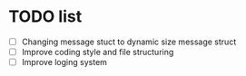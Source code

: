 TODO list
==========


- [ ] Changing message stuct to dynamic size message struct
- [ ] Improve coding style and file structuring
- [ ] Improve loging system
